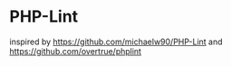 # PHP-Lint
inspired by https://github.com/michaelw90/PHP-Lint and https://github.com/overtrue/phplint

